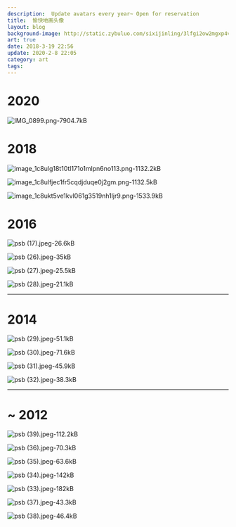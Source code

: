 ```yaml
---
description:  Update avatars every year~ Open for reservation
title:  愉快地画头像
layout: blog
background-image: http://static.zybuluo.com/sixijinling/3lfgi2ow2mgxp4v6q5gc97nz/IMG_0899.png
art: true
date: 2018-3-19 22:56
update: 2020-2-8 22:05
category: art
tags:
---
```


# 2020

![IMG_0899.png-7904.7kB][1]

# 2018

![image_1c8ulg18t10tl171o1mlpn6no113.png-1132.2kB][2]

![image_1c8ulfjec1fr5cqdjduqe0j2gm.png-1132.5kB][3]

![image_1c8ukt5ve1kvl061g3519nh1ljr9.png-1533.9kB][4]

# 2016

![psb (17).jpeg-26.6kB][5]

![psb (26).jpeg-35kB][6]

![psb (27).jpeg-25.5kB][7]

![psb (28).jpeg-21.1kB][8]

---
# 2014

![psb (29).jpeg-51.1kB][9]

![psb (30).jpeg-71.6kB][10]

![psb (31).jpeg-45.9kB][11]

![psb (32).jpeg-38.3kB][12]

---

# ~ 2012

![psb (39).jpeg-112.2kB][13]

![psb (36).jpeg-70.3kB][14]

![psb (35).jpeg-63.6kB][15]

![psb (34).jpeg-142kB][16]

![psb (33).jpeg-182kB][17]

![psb (37).jpeg-43.3kB][18]

![psb (38).jpeg-46.4kB][19]


  [1]: http://static.zybuluo.com/sixijinling/3lfgi2ow2mgxp4v6q5gc97nz/IMG_0899.png
  [2]: http://static.zybuluo.com/sixijinling/ogspgg2l8wq507v5o1ptmr96/image_1c8ulg18t10tl171o1mlpn6no113.png
  [3]: http://static.zybuluo.com/sixijinling/9924xe15lgxah42zhtgc06lt/image_1c8ulfjec1fr5cqdjduqe0j2gm.png
  [4]: http://static.zybuluo.com/sixijinling/ghcg6ueic7g8l6xvc14bx7tf/image_1c8ukt5ve1kvl061g3519nh1ljr9.png
  [5]: http://static.zybuluo.com/sixijinling/je82p5i8bgkufe88dxd2kiv9/psb%20%2817%29.jpeg
  [6]: http://static.zybuluo.com/sixijinling/fwwtrsiwmlj3f9cdhvb6sly1/psb%20%2826%29.jpeg
  [7]: http://static.zybuluo.com/sixijinling/fu62254vhnotu503c6cw3whx/psb%20%2827%29.jpeg
  [8]: http://static.zybuluo.com/sixijinling/xpaafrms282gur99qf3c2tmi/psb%20%2828%29.jpeg
  [9]: http://static.zybuluo.com/sixijinling/orza9ejtwqqvkz6y2gha8tmv/psb%20%2829%29.jpeg
  [10]: http://static.zybuluo.com/sixijinling/v8aapoqoh9e8pctskuwguu59/psb%20%2830%29.jpeg
  [11]: http://static.zybuluo.com/sixijinling/002h0dgfm8uaj0chz48r3x4f/psb%20%2831%29.jpeg
  [12]: http://static.zybuluo.com/sixijinling/b3olw87hgmupfbdjg70hlgph/psb%20%2832%29.jpeg
  [13]: http://static.zybuluo.com/sixijinling/pgz4z70enlaymb8iardrn8mm/psb%20%2839%29.jpeg
  [14]: http://static.zybuluo.com/sixijinling/hei0paa6h1cek29w7tfhh8gd/psb%20%2836%29.jpeg
  [15]: http://static.zybuluo.com/sixijinling/rf1cb624edgbzlauit1kmyp4/psb%20%2835%29.jpeg
  [16]: http://static.zybuluo.com/sixijinling/tsfwk0yyod3t181qe3ovgwmq/psb%20%2834%29.jpeg
  [17]: http://static.zybuluo.com/sixijinling/u49n9o0hpu8r7j92vmr8bdoa/psb%20%2833%29.jpeg
  [18]: http://static.zybuluo.com/sixijinling/qxkvme0jjmdhb7ba6esg1oe8/psb%20%2837%29.jpeg
  [19]: http://static.zybuluo.com/sixijinling/x4ivpq5xiq8mb7gnl8bb7vo6/psb%20%2838%29.jpeg